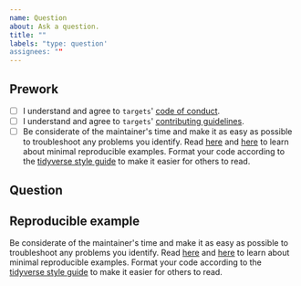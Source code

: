 ```yaml
---
name: Question
about: Ask a question.
title: ""
labels: "type: question'
assignees: ""
---
```


## Prework

* [ ] I understand and agree to `targets`' [code of conduct](https://github.com/wlandau/targets/blob/master/CODE_OF_CONDUCT.md).
* [ ] I understand and agree to `targets`' [contributing guidelines](https://github.com/wlandau/targets/blob/master/CONTRIBUTING.md).
* [ ] Be considerate of the maintainer's time and make it as easy as possible to troubleshoot any problems you identify. Read [here](https://stackoverflow.com/questions/5963269/how-to-make-a-great-r-reproducible-example) and [here](https://www.tidyverse.org/help/) to learn about minimal reproducible examples. Format your code according to the [tidyverse style guide](https://style.tidyverse.org/) to make it easier for others to read.

## Question

## Reproducible example

Be considerate of the maintainer's time and make it as easy as possible to troubleshoot any problems you identify. Read [here](https://stackoverflow.com/questions/5963269/how-to-make-a-great-r-reproducible-example) and [here](https://www.tidyverse.org/help/) to learn about minimal reproducible examples. Format your code according to the [tidyverse style guide](https://style.tidyverse.org/) to make it easier for others to read.
